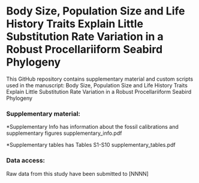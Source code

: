# Body Size, Population Size and Life History Traits Explain Little Substitution Rate Variation in a Robust Procellariiform Seabird Phylogeny

This GitHub repository contains supplementary material and custom scripts used in the manuscript: Body Size, Population Size and Life History Traits Explain Little Substitution Rate Variation in a Robust Procellariiform Seabird Phylogeny

### Supplementary material:

*Supplementary Info has information about the fossil calibrations and supplementary figures
supplementary_info.pdf

*Supplementary tables has Tables S1-S10
supplementary_tables.pdf

### Data access:

Raw data from this study have been submitted to [NNNN]
